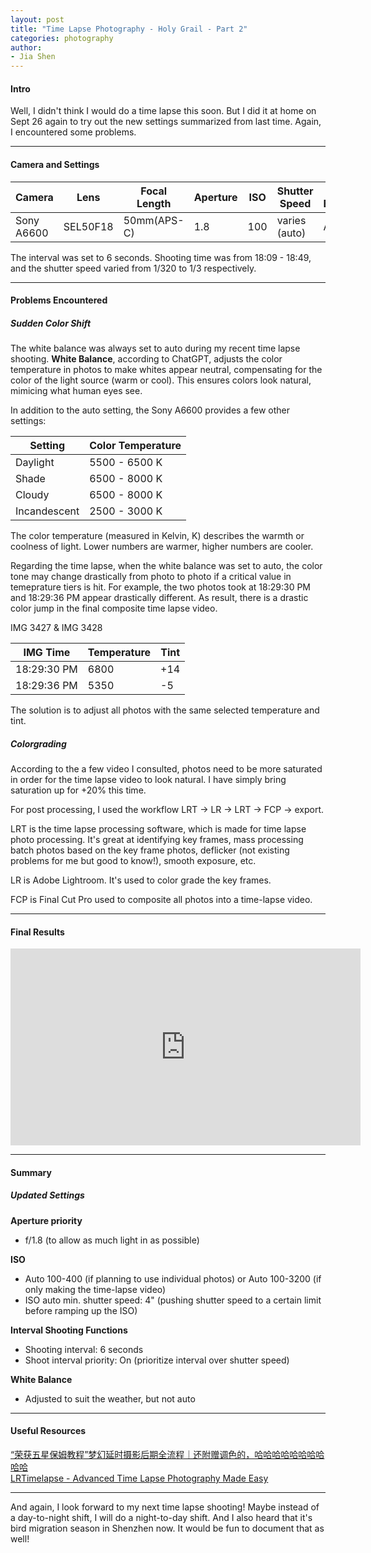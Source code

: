 ```yaml
---
layout: post  
title: "Time Lapse Photography - Holy Grail - Part 2"  
categories: photography  
author:  
- Jia Shen  
---
```


#### **Intro**

Well, I didn't think I would do a time lapse this soon. But I did it at home on Sept 26 again to try out the new settings summarized from last time. Again, I encountered some problems.

---

#### **Camera and Settings**

Camera           | Lens                  | Focal Length     | Aperture         | ISO              | Shutter Speed     | White Balance
---------------- | --------------------- | ---------------- | ---------------- | ---------------- | ------------------| --------------
Sony A6600       | SEL50F18              | 50mm(APS-C)      | 1.8              | 100              | varies (auto)     | Auto

The interval was set to 6 seconds.
Shooting time was from 18:09 - 18:49, and the shutter speed varied from 1/320 to 1/3 respectively.

---

#### **Problems Encountered**

##### Sudden Color Shift
The white balance was always set to auto during my recent time lapse shooting. **White Balance**, according to ChatGPT, adjusts the color temperature in photos to make whites appear neutral, compensating for the color of the light source (warm or cool). This ensures colors look natural, mimicing what human eyes see.

In addition to the auto setting, the Sony A6600 provides a few other settings:

Setting         | Color Temperature
----------------| ------------------
Daylight        | 5500 - 6500 K
Shade           | 6500 - 8000 K
Cloudy          | 6500 - 8000 K
Incandescent    | 2500 - 3000 K

The color temperature (measured in Kelvin, K) describes the warmth or coolness of light. Lower numbers are warmer, higher numbers are cooler.

Regarding the time lapse, when the white balance was set to auto, the color tone may change drastically from photo to photo if a critical value in temeprature tiers is hit. For example, the two photos took at 18:29:30 PM and 18:29:36 PM appear drastically different. As result, there is a drastic color jump in the final composite time lapse video.

IMG 3427 & IMG 3428

IMG Time       | Temperature     | Tint
---------------| ----------------| ------
18:29:30 PM    | 6800            | +14
18:29:36 PM    | 5350            | -5

The solution is to adjust all photos with the same selected temperature and tint.

##### Colorgrading
According to the a few video I consulted, photos need to be more saturated in order for the time lapse video to look natural. I have simply bring saturation up for +20% this time.

For post processing, I used the workflow LRT -> LR -> LRT -> FCP -> export.

LRT is the time lapse processing software, which is made for time lapse photo processing. It's great at identifying key frames, mass processing batch photos based on the key frame photos, deflicker (not existing problems for me but good to know!), smooth exposure, etc.

LR is Adobe Lightroom. It's used to color grade the key frames.

FCP is Final Cut Pro used to composite all photos into a time-lapse video.


---

#### **Final Results**

<iframe width="560" height="315" src="https://www.youtube.com/embed/CSFprPnWf4E?si=Wt8-H5wi0aWrHxPI" title="YouTube video player" frameborder="0" allow="accelerometer; autoplay; clipboard-write; encrypted-media; gyroscope; picture-in-picture; web-share" referrerpolicy="strict-origin-when-cross-origin" allowfullscreen></iframe>

---

#### **Summary**

##### Updated Settings

**Aperture priority**

- f/1.8 (to allow as much light in as possible)

**ISO**

- Auto 100-400 (if planning to use individual photos) or Auto 100-3200 (if only making the time-lapse video)
- ISO auto min. shutter speed: 4" (pushing shutter speed to a certain limit before ramping up the ISO)

**Interval Shooting Functions**

- Shooting interval: 6 seconds
- Shoot interval priority: On (prioritize interval over shutter speed)

**White Balance**
- Adjusted to suit the weather, but not auto

---

#### **Useful Resources**

[“荣获五星保姆教程”梦幻延时摄影后期全流程｜还附赠调色的，哈哈哈哈哈哈哈哈哈哈](https://www.bilibili.com/video/BV1SY4y1x7DA/?share_source=copy_web&vd_source=33d738271be75c7c8a4e2a998c000291)  
[LRTimelapse - Advanced Time Lapse Photography Made Easy](https://lrtimelapse.com/)

---

And again, I look forward to my next time lapse shooting! Maybe instead of a day-to-night shift, I will do a night-to-day shift. And I also heard that it's bird migration season in Shenzhen now. It would be fun to document that as well!
